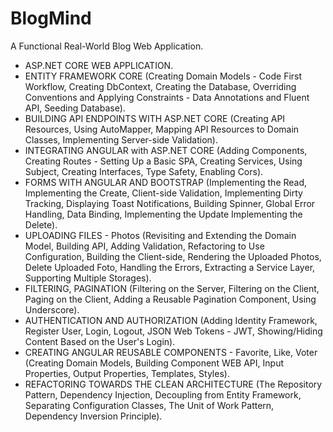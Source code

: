 # BlogMind
A Functional Real-World Blog Web Application.

* ASP.NET CORE WEB APPLICATION.
* ENTITY FRAMEWORK CORE (Creating Domain Models - Code First Workflow, Creating DbContext, Creating the Database, 
Overriding Conventions and Applying Constraints - Data Annotations and Fluent API, Seeding Database).
* BUILDING API ENDPOINTS WITH ASP.NET CORE (Creating API Resources, Using AutoMapper, Mapping API Resources to Domain Classes, 
Implementing Server-side Validation).
* INTEGRATING ANGULAR with ASP.NET CORE (Adding Components, Creating Routes - Setting Up a Basic SPA, Creating Services, Using Subject, 
Creating Interfaces, Type Safety, Enabling Cors).
* FORMS WITH ANGULAR AND BOOTSTRAP (Implementing the Read, Implementing the Create, Client-side Validation, Implementing Dirty Tracking, 
Displaying Toast Notifications, Building Spinner, Global Error Handling, Data Binding, Implementing the Update
Implementing the Delete).
* UPLOADING FILES - Photos (Revisiting and Extending the Domain Model, Building API, Adding Validation, Refactoring to Use Configuration, Building the Client-side, Rendering the Uploaded Photos, Delete Uploaded Foto, Handling the Errors, Extracting a Service Layer, 
Supporting Multiple Storages).
* FILTERING, PAGINATION (Filtering on the Server, Filtering on the Client, Paging on the Client, Adding a Reusable Pagination Component, Using Underscore).
* AUTHENTICATION AND AUTHORIZATION (Adding Identity Framework, Register User, Login, Logout, JSON Web Tokens - JWT, Showing/Hiding Content Based on the User's Login).
* CREATING ANGULAR REUSABLE COMPONENTS - Favorite, Like, Voter (Creating Domain Models, Building Component WEB API, Input Properties, Output Properties, Templates, Styles).
* REFACTORING TOWARDS THE CLEAN ARCHITECTURE (The Repository Pattern, Dependency Injection, Decoupling from Entity Framework, Separating Configuration Classes, The Unit of Work Pattern, Dependency Inversion Principle).
